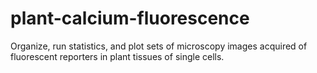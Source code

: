 # plant-calcium-fluorescence
Organize, run statistics, and plot sets of microscopy images acquired of fluorescent reporters in plant tissues of single cells.
